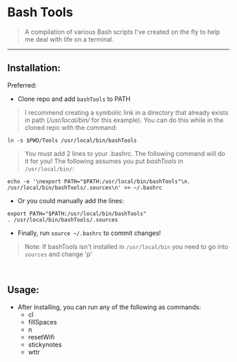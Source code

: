 # Bash Tools

> A compilation of various Bash scripts I've created on the fly to help me deal with life on a terminal.

***

## Installation:

Preferred:
- Clone repo and add `bashTools` to PATH
> I recommend creating a symbolic link in a directory that already exists in path (*/usr/local/bin/* for this example). You can do this while in the cloned repo with the command:
```
ln -s $PWD/Tools /usr/local/bin/bashTools
```
> You must add 2 lines to your .bashrc. The following command will do it for you! The following assumes you put *bashTools* in `/usr/local/bin/`:
```
echo -e '\nexport PATH="$PATH:/usr/local/bin/bashTools"\n. /usr/local/bin/bashTools/.sources\n' >> ~/.bashrc
```

- Or you could manually add the lines:

```
export PATH="$PATH:/usr/local/bin/bashTools"
. /usr/local/bin/bashTools/.sources
```

- Finally, run `source ~/.bashrc` to commit changes!

> Note: If bashTools isn't installed in `/usr/local/bin` you need to go into `sources` and change 'p'

<br/>

## Usage:

- After installing, you can run any of the following as commands:
	* cl
	* fillSpaces
	* n
	* resetWifi
	* stickynotes
	* wttr
